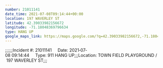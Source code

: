 ```yaml
---
number: 21011141
date_time: 2021-07-08T09:14:44+00:00
location: 197 WAVERLEY ST
latitude: 42.39033982156672
longitude: -71.18048369796634
type: HANG UP
google_maps_link: https://maps.google.com/?q=42.39033982156672,-71.18048369796634
---
```


;;;;;;Incident #: 21011141     Date: 2021‐07‐08 09:14:44     Type: 911 HANG UP;;;Location: TOWN FIELD PLAYGROUND / 197 WAVERLEY ST;;;
